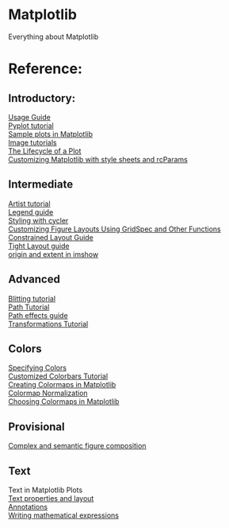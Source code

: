 # Matplotlib
Everything about Matplotlib

# Reference:<br>
## Introductory:
<a href="https://matplotlib.org/3.3.3/tutorials/introductory/usage.html#sphx-glr-tutorials-introductory-usage-py">Usage Guide</a><br>
<a href="https://matplotlib.org/3.3.3/tutorials/introductory/pyplot.html#sphx-glr-tutorials-introductory-pyplot-py">Pyplot tutorial</a><br>
<a href="https://matplotlib.org/3.3.3/tutorials/introductory/sample_plots.html#sphx-glr-tutorials-introductory-sample-plots-py">Sample plots in Matplotlib</a><br>
<a href="https://matplotlib.org/3.3.3/tutorials/introductory/images.html#sphx-glr-tutorials-introductory-images-py">Image tutorials</a><br>
<a href="https://matplotlib.org/3.3.3/tutorials/introductory/lifecycle.html#sphx-glr-tutorials-introductory-lifecycle-py">The Lifecycle of a Plot</a><br>
<a href="https://matplotlib.org/3.3.3/tutorials/introductory/customizing.html#sphx-glr-tutorials-introductory-customizing-py">Customizing Matplotlib with style sheets and rcParams</a><br>

## Intermediate<br>
<a href="https://matplotlib.org/3.3.3/tutorials/intermediate/artists.html#sphx-glr-tutorials-intermediate-artists-py">Artist tutorial</a><br>
<a href="https://matplotlib.org/3.3.3/tutorials/intermediate/legend_guide.html#sphx-glr-tutorials-intermediate-legend-guide-py">Legend guide</a><br>
<a href="https://matplotlib.org/3.3.3/tutorials/intermediate/color_cycle.html#sphx-glr-tutorials-intermediate-color-cycle-py">Styling with cycler</a><br>
<a href="https://matplotlib.org/3.3.3/tutorials/intermediate/gridspec.html#sphx-glr-tutorials-intermediate-gridspec-py">Customizing Figure Layouts Using GridSpec and Other Functions</a><br>
<a href="https://matplotlib.org/3.3.3/tutorials/intermediate/constrainedlayout_guide.html#sphx-glr-tutorials-intermediate-constrainedlayout-guide-py">Constrained Layout Guide</a><br>
<a href="https://matplotlib.org/3.3.3/tutorials/intermediate/tight_layout_guide.html#sphx-glr-tutorials-intermediate-tight-layout-guide-py">Tight Layout guide</a><br>
<a href="https://matplotlib.org/3.3.3/tutorials/intermediate/imshow_extent.html#sphx-glr-tutorials-intermediate-imshow-extent-py">origin and extent in imshow</a><br>

## Advanced<br>
<a href="https://matplotlib.org/3.3.3/tutorials/advanced/blitting.html#sphx-glr-tutorials-advanced-blitting-py">Blitting tutorial</a><br>
<a href="https://matplotlib.org/3.3.3/tutorials/advanced/path_tutorial.html#sphx-glr-tutorials-advanced-path-tutorial-py">Path Tutorial</a><br>
<a href="https://matplotlib.org/3.3.3/tutorials/advanced/patheffects_guide.html#sphx-glr-tutorials-advanced-patheffects-guide-py">Path effects guide</a><br>
<a href="https://matplotlib.org/3.3.3/tutorials/advanced/transforms_tutorial.html#sphx-glr-tutorials-advanced-transforms-tutorial-py">Transformations Tutorial</a><br>

## Colors<br>
<a href="https://matplotlib.org/3.3.3/tutorials/colors/colors.html#sphx-glr-tutorials-colors-colors-py">Specifying Colors</a><br>
<a href="https://matplotlib.org/3.3.3/tutorials/colors/colorbar_only.html#sphx-glr-tutorials-colors-colorbar-only-py">Customized Colorbars Tutorial</a><br>
<a href="https://matplotlib.org/3.3.3/tutorials/colors/colormap-manipulation.html#sphx-glr-tutorials-colors-colormap-manipulation-py">Creating Colormaps in Matplotlib</a><br>
<a href="https://matplotlib.org/3.3.3/tutorials/colors/colormapnorms.html#sphx-glr-tutorials-colors-colormapnorms-py">Colormap Normalization</a><br>
<a href="https://matplotlib.org/3.3.3/tutorials/colors/colormaps.html#sphx-glr-tutorials-colors-colormaps-py">Choosing Colormaps in Matplotlib</a><br>

## Provisional<br>
<a href="https://matplotlib.org/3.3.3/tutorials/provisional/mosaic.html#sphx-glr-tutorials-provisional-mosaic-py">Complex and semantic figure composition</a><br>

## Text<br>
<a href="https://matplotlib.org/3.3.3/tutorials/text/text_intro.html#sphx-glr-tutorials-text-text-intro-py"></a>Text in Matplotlib Plots<br>
<a href="https://matplotlib.org/3.3.3/tutorials/text/text_props.html#sphx-glr-tutorials-text-text-props-py">Text properties and layout</a><br>
<a href="https://matplotlib.org/3.3.3/tutorials/text/annotations.html#id22">Annotations</a><br>
<a href="https://matplotlib.org/3.3.3/tutorials/text/mathtext.html#sphx-glr-tutorials-text-mathtext-py">Writing mathematical expressions</a><br>
